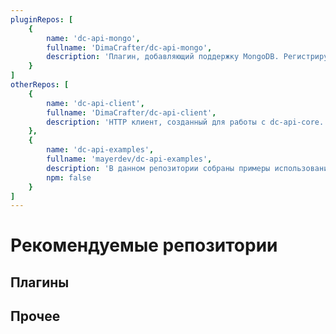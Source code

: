 ```yaml
---
pluginRepos: [
	{
		name: 'dc-api-mongo',
		fullname: 'DimaCrafter/dc-api-mongo',
		description: 'Плагин, добавляющий поддержку MongoDB. Регистрирует драйвер `mongo`.'
	}
]
otherRepos: [
	{
		name: 'dc-api-client',
		fullname: 'DimaCrafter/dc-api-client',
		description: 'HTTP клиент, созданный для работы с dc-api-core.'
	},
	{
		name: 'dc-api-examples',
		fullname: 'mayerdev/dc-api-examples',
		description: 'В данном репозитории собраны примеры использования экосистемы dc-api-core',
		npm: false
	}
]
---
```


# Рекомендуемые репозитории

## Плагины

<RepoCard v-for="repo of $frontmatter.pluginRepos" v-bind="repo" :key="repo.name" />

## Прочее

<RepoCard v-for="repo of $frontmatter.otherRepos" v-bind="repo" :key="repo.name" />
